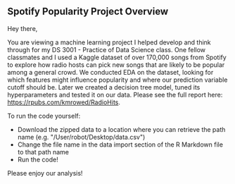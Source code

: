 ## Spotify Popularity Project Overview

Hey there, 

You are viewing a machine learning project I helped develop and think through for my DS 3001 - Practice of Data Science class. One fellow classmates and I used a Kaggle dataset of over 170,000 songs from Spotify to explore how radio hosts can pick new songs that are likely to be popular among a general crowd. We conducted EDA on the dataset, looking for which features might influence popularity and where our prediction variable cutoff should be. Later we created a decision tree model, tuned its hyperparameters and tested it on our data. Please see the full report here: https://rpubs.com/kmrowed/RadioHits.

To run the code yourself:
- Download the zipped data to a location where you can retrieve the path name (e.g. "/User/robot/Desktop/data.csv")
- Change the file name in the data import section of the R Markdown file to that path name
- Run the code!


Please enjoy our analysis!
